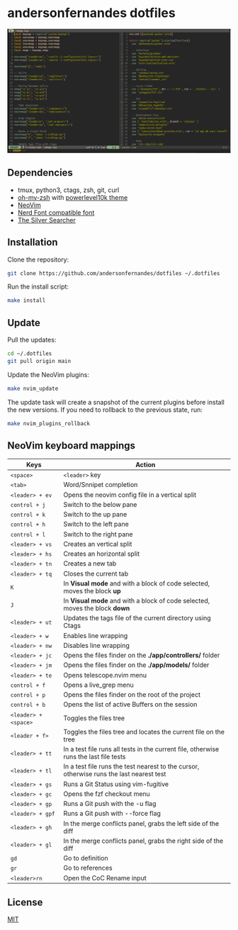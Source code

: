 # andersonfernandes dotfiles

![NeoVim config sample](/screenshot.png)

## Dependencies

- tmux, python3, ctags, zsh, git, curl
- [oh-my-zsh](https://ohmyz.sh/#install) with [powerlevel10k theme](https://github.com/romkatv/powerlevel10k#oh-my-zsh)
- [NeoVim](https://github.com/neovim/neovim/wiki/Installing-Neovim)
- [Nerd Font compatible font](https://github.com/ryanoasis/nerd-fonts#font-installation)
- [The Silver Searcher](https://github.com/ggreer/the_silver_searcher#installing)

## Installation

Clone the repository:

```bash
git clone https://github.com/andersonfernandes/dotfiles ~/.dotfiles
```

Run the install script:

```bash
make install
```

## Update

Pull the updates:

```bash
cd ~/.dotfiles
git pull origin main
```

Update the NeoVim plugins:

```bash
make nvim_update
```

The update task will create a snapshot of the current plugins before install the new versions.
If you need to rollback to the previous state, run:

```bash
make nvim_plugins_rollback
```

## NeoVim keyboard mappings

| Keys                 | Action                                                                                   |
|----------------------|------------------------------------------------------------------------------------------|
| `<space>`            | `<leader>` key                                                                           |
| `<tab>`              | Word/Snnipet completion                                                                  |
| `<leader> + ev`      | Opens the neovim config file in a vertical split                                         |
| `control + j`        | Switch to the below pane                                                                 |
| `control + k`        | Switch to the up pane                                                                    |
| `control + h`        | Switch to the left pane                                                                  |
| `control + l`        | Switch to the right pane                                                                 |
| `<leader> + vs`      | Creates an vertical split                                                                |
| `<leader> + hs`      | Creates an horizontal split                                                              |
| `<leader> + tn`      | Creates a new tab                                                                        |
| `<leader> + tq`      | Closes the current tab                                                                   |
| `K`                  | In **Visual mode** and with a block of code selected, moves the block **up**             |
| `J`                  | In **Visual mode** and with a block of code selected, moves the block **down**           |
| `<leader> + ut`      | Updates the tags file of the current directory using Ctags                               |
| `<leader> + w`       | Enables line wrapping                                                                    |
| `<leader> + nw`      | Disables line wrapping                                                                   |
| `<leader> + jc`      | Opens the files finder on the **./app/controllers/** folder                              |
| `<leader> + jm`      | Opens the files finder on the **./app/models/** folder                                   |
| `<leader> + te`      | Opens telescope.nvim menu                                                                   |
| `control + f`        | Opens a live_grep menu                                                                   |
| `control + p`        | Opens the files finder on the root of the project                                        |
| `control + b`        | Opens the list of active Buffers on the session                                          |
| `<leader> + <space>` | Toggles the files tree                                                                   |
| `<leader + f>`       | Toggles the files tree and locates the current file on the tree                          |
| `<leader> + tt`      | In a test file runs all tests in the current file, otherwise runs the last file tests    |
| `<leader> + tl`      | In a test file runs the test nearest to the cursor, otherwise runs the last nearest test |
| `<leader> + gs`      | Runs a Git Status using vim-fugitive                                                     |
| `<leader> + gc`      | Opens the fzf checkout menu                                                              |
| `<leader> + gp`      | Runs a Git push with the -u flag                                                         |
| `<leader> + gpf`     | Runs a Git push with --force flag                                                        |
| `<leader> + gh`      | In the merge conflicts panel, grabs the left side of the diff                            |
| `<leader> + gl`      | In the merge conflicts panel, grabs the right side of the diff                           |
| `gd`                 | Go to definition                                                                         |
| `gr`                 | Go to references                                                                         |
| `<leader>rn`         | Open the CoC Rename input                                                                |

## License
[MIT](https://choosealicense.com/licenses/mit/)
